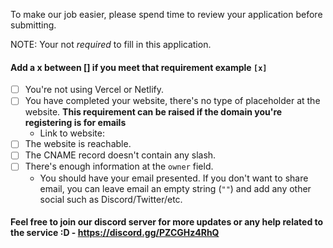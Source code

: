 To make our job easier, please spend time to review your application before submitting. 

NOTE: Your not *required* to fill in this application. 

<!-- To check a checkbox, replace [] with [x] -->
#### Add a x between [] if you meet that requirement example `[x]`
- [ ] You're not using Vercel or Netlify.
- [ ] You have completed your website, there's no type of placeholder at the website. **This requirement can be raised if the domain you're registering is for emails**
  - Link to website: 
- [ ] The website is reachable.
- [ ] The CNAME record doesn't contain any slash.
- [ ] There's enough information at the `owner` field.
   - You should have your email presented. If you don't want to share email, you can leave email an empty string (`""`) and add any other social such as Discord/Twitter/etc.
 
 #### Feel free to join our discord server for more updates or any help related to the service :D - https://discord.gg/PZCGHz4RhQ
<!--  Feel free to join the discord server for any help to talk to other developers :) - https://discord.gg/PZCGHz4RhQ -->
